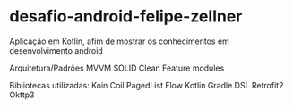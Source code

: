 # desafio-android-felipe-zellner

Aplicação em Kotlin, afim de mostrar os conhecimentos em desenvolvimento android

Arquitetura/Padrões
MVVM
SOLID
Clean
Feature modules


Bibliotecas utilizadas:
Koin
Coil 
PagedList
Flow
Kotlin Gradle DSL
Retrofit2
Okttp3
